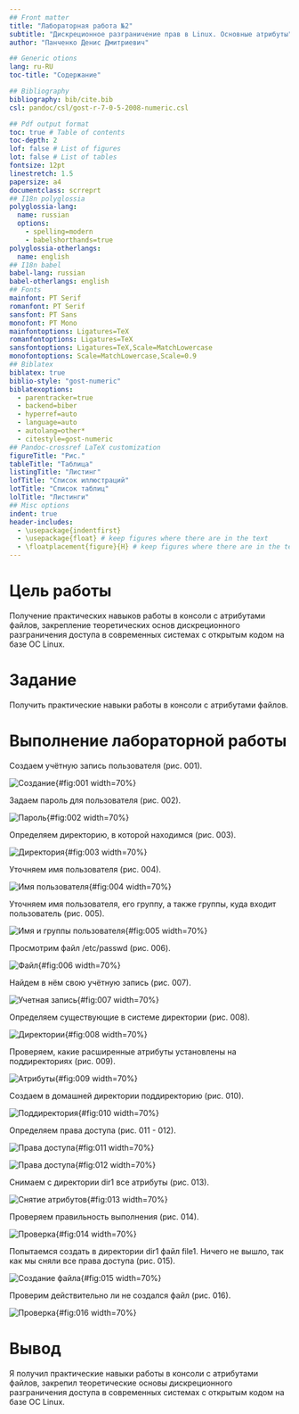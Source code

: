 ```yaml
---
## Front matter
title: "Лабораторная работа №2"
subtitle: "Дискреционное разграничение прав в Linux. Основные атрибуты"
author: "Панченко Денис Дмитриевич"

## Generic otions
lang: ru-RU
toc-title: "Содержание"

## Bibliography
bibliography: bib/cite.bib
csl: pandoc/csl/gost-r-7-0-5-2008-numeric.csl

## Pdf output format
toc: true # Table of contents
toc-depth: 2
lof: false # List of figures
lot: false # List of tables
fontsize: 12pt
linestretch: 1.5
papersize: a4
documentclass: scrreprt
## I18n polyglossia
polyglossia-lang:
  name: russian
  options:
	- spelling=modern
	- babelshorthands=true
polyglossia-otherlangs:
  name: english
## I18n babel
babel-lang: russian
babel-otherlangs: english
## Fonts
mainfont: PT Serif
romanfont: PT Serif
sansfont: PT Sans
monofont: PT Mono
mainfontoptions: Ligatures=TeX
romanfontoptions: Ligatures=TeX
sansfontoptions: Ligatures=TeX,Scale=MatchLowercase
monofontoptions: Scale=MatchLowercase,Scale=0.9
## Biblatex
biblatex: true
biblio-style: "gost-numeric"
biblatexoptions:
  - parentracker=true
  - backend=biber
  - hyperref=auto
  - language=auto
  - autolang=other*
  - citestyle=gost-numeric
## Pandoc-crossref LaTeX customization
figureTitle: "Рис."
tableTitle: "Таблица"
listingTitle: "Листинг"
lofTitle: "Список иллюстраций"
lotTitle: "Список таблиц"
lolTitle: "Листинги"
## Misc options
indent: true
header-includes:
  - \usepackage{indentfirst}
  - \usepackage{float} # keep figures where there are in the text
  - \floatplacement{figure}{H} # keep figures where there are in the text
---
```


# Цель работы

Получение практических навыков работы в консоли с атрибутами файлов, закрепление теоретических основ дискреционного разграничения доступа в современных системах с открытым кодом на базе ОС Linux.

# Задание

Получить практические навыки работы в консоли с атрибутами файлов.

# Выполнение лабораторной работы

Создаем учётную запись пользователя (рис. 001).

![Создание](image/1.png){#fig:001 width=70%}

Задаем пароль для пользователя (рис. 002).

![Пароль](image/2.png){#fig:002 width=70%}

Определяем директорию, в которой находимся (рис. 003).

![Директория](image/3.png){#fig:003 width=70%}

Уточняем имя пользователя (рис. 004).

![Имя пользователя](image/4.png){#fig:004 width=70%}

Уточняем имя пользователя, его группу, а также группы, куда входит пользователь (рис. 005).

![Имя и группы пользователя](image/5.png){#fig:005 width=70%}

Просмотрим файл /etc/passwd (рис. 006).

![Файл](image/6.png){#fig:006 width=70%}

Найдем в нём свою учётную запись (рис. 007).

![Учетная запись](image/7.png){#fig:007 width=70%}

Определяем существующие в системе директории (рис. 008).

![Директории](image/8.png){#fig:008 width=70%}

Проверяем, какие расширенные атрибуты установлены на поддиректориях (рис. 009).

![Атрибуты](image/9.png){#fig:009 width=70%}

Создаем в домашней директории поддиректорию (рис. 010).

![Поддиректория](image/10.png){#fig:010 width=70%}

Определяем права доступа (рис. 011 - 012).

![Права доступа](image/11.png){#fig:011 width=70%}

![Права доступа](image/12.png){#fig:012 width=70%}

Снимаем с директории dir1 все атрибуты (рис. 013).

![Снятие атрибутов](image/13.png){#fig:013 width=70%}

Проверяем правильность выполнения (рис. 014).

![Проверка](image/14.png){#fig:014 width=70%}

Попытаемся создать в директории dir1 файл file1. Ничего не вышло, так как мы сняли все права доступа (рис. 015).

![Создание файла](image/15.png){#fig:015 width=70%}

Проверим действительно ли не создался файл (рис. 016).

![Проверка](image/16.png){#fig:016 width=70%}

# Вывод

Я получил практические навыки работы в консоли с атрибутами файлов, закрепил теоретические основы дискреционного разграничения доступа в современных системах с открытым кодом на базе ОС Linux.
